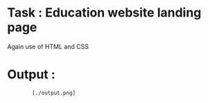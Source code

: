 # Task : Education website landing page
Again use of HTML and CSS

# Output : 
            [./output.png]